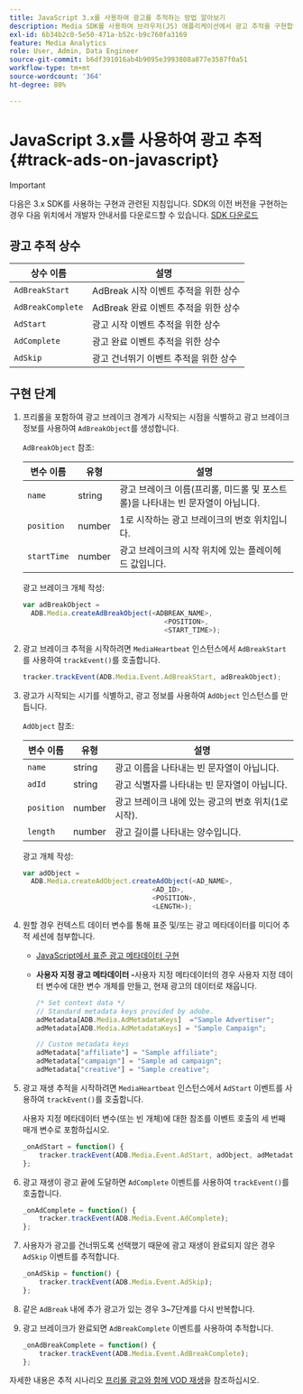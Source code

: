 ```yaml
---
title: JavaScript 3.x를 사용하여 광고를 추적하는 방법 알아보기
description: Media SDK를 사용하여 브라우저(JS) 애플리케이션에서 광고 추적을 구현합니다.
exl-id: 6b34b2c0-5e50-471a-b52c-b9c760fa3169
feature: Media Analytics
role: User, Admin, Data Engineer
source-git-commit: b6df391016ab4b9095e3993808a877e3587f0a51
workflow-type: tm+mt
source-wordcount: '364'
ht-degree: 80%

---
```


# JavaScript 3.x를 사용하여 광고 추적{#track-ads-on-javascript}

>[!IMPORTANT]
>
>다음은 3.x SDK를 사용하는 구현과 관련된 지침입니다. SDK의 이전 버전을 구현하는 경우 다음 위치에서 개발자 안내서를 다운로드할 수 있습니다. [SDK 다운로드](/help/sdk-implement/download-sdks.md)

## 광고 추적 상수

| 상수 이름 | 설명   |
|---|---|
| `AdBreakStart` | AdBreak 시작 이벤트 추적을 위한 상수 |
| `AdBreakComplete` | AdBreak 완료 이벤트 추적을 위한 상수 |
| `AdStart` | 광고 시작 이벤트 추적을 위한 상수 |
| `AdComplete` | 광고 완료 이벤트 추적을 위한 상수 |
| `AdSkip` | 광고 건너뛰기 이벤트 추적을 위한 상수 |

## 구현 단계

1. 프리롤을 포함하여 광고 브레이크 경계가 시작되는 시점을 식별하고 광고 브레이크 정보를 사용하여 `AdBreakObject`를 생성합니다.

   `AdBreakObject` 참조:

   | 변수 이름 | 유형 | 설명 |
   | --- | --- | --- |
   | `name` | string | 광고 브레이크 이름(프리롤, 미드롤 및 포스트롤)을 나타내는 빈 문자열이 아닙니다. |
   | `position` | number | 1로 시작하는 광고 브레이크의 번호 위치입니다. |
   | `startTime` | number | 광고 브레이크의 시작 위치에 있는 플레이헤드 값입니다. |

   광고 브레이크 개체 작성:

   ```js
   var adBreakObject =
     ADB.Media.createAdBreakObject(<ADBREAK_NAME>,
                                      <POSITION>,
                                      <START_TIME>);
   ```

1. 광고 브레이크 추적을 시작하려면 `MediaHeartbeat` 인스턴스에서 `AdBreakStart`를 사용하여 `trackEvent()`를 호출합니다.

   ```js
   tracker.trackEvent(ADB.Media.Event.AdBreakStart, adBreakObject);
   ```

1. 광고가 시작되는 시기를 식별하고, 광고 정보를 사용하여 `AdObject` 인스턴스를 만듭니다.

   `AdObject` 참조:

   | 변수 이름 | 유형 | 설명 |
   | --- | --- | --- |
   | `name` | string | 광고 이름을 나타내는 빈 문자열이 아닙니다. |
   | `adId` | string | 광고 식별자를 나타내는 빈 문자열이 아닙니다. |
   | `position` | number | 광고 브레이크 내에 있는 광고의 번호 위치(1로 시작). |
   | `length` | number | 광고 길이를 나타내는 양수입니다. |

   광고 개체 작성:

   ```js
   var adObject =
     ADB.Media.createAdObject.createAdObject(<AD_NAME>,
                                   <AD_ID>,
                                   <POSITION>,
                                   <LENGTH>);
   ```

1. 원할 경우 컨텍스트 데이터 변수를 통해 표준 및/또는 광고 메타데이터를 미디어 추적 세션에 첨부합니다.

   * [JavaScript에서 표준 광고 메타데이터 구현](/help/sdk-implement/track-ads/impl-std-ad-metadata/impl-std-ad-md-js/impl-std-ad-metadata-js3.md)
   * **사용자 지정 광고 메타데이터 -**&#x200B;사용자 지정 메타데이터의 경우 사용자 지정 데이터 변수에 대한 변수 개체를 만들고, 현재 광고의 데이터로 채웁니다.

      ```js
      /* Set context data */
      // Standard metadata keys provided by adobe.
      adMetadata[ADB.Media.AdMetadataKeys]  ="Sample Advertiser";
      adMetadata[ADB.Media.AdMetadataKeys] = "Sample Campaign";
      
      // Custom metadata keys
      adMetadata["affiliate"] = "Sample affiliate";
      adMetadata["campaign"] = "Sample ad campaign";
      adMetadata["creative"] = "Sample creative";
      ```

1. 광고 재생 추적을 시작하려면 `MediaHeartbeat` 인스턴스에서 `AdStart` 이벤트를 사용하여 `trackEvent()`를 호출합니다.

   사용자 지정 메타데이터 변수(또는 빈 개체)에 대한 참조를 이벤트 호출의 세 번째 매개 변수로 포함하십시오.

   ```js
   _onAdStart = function() {
       tracker.trackEvent(ADB.Media.Event.AdStart, adObject, adMetadata);
   };
   ```

1. 광고 재생이 광고 끝에 도달하면 `AdComplete` 이벤트를 사용하여 `trackEvent()`를 호출합니다.

   ```js
   _onAdComplete = function() {
       tracker.trackEvent(ADB.Media.Event.AdComplete);
   };
   ```

1. 사용자가 광고를 건너뛰도록 선택했기 때문에 광고 재생이 완료되지 않은 경우 `AdSkip` 이벤트를 추적합니다.

   ```js
   _onAdSkip = function() {
       tracker.trackEvent(ADB.Media.Event.AdSkip);
   };
   ```

1. 같은 `AdBreak` 내에 추가 광고가 있는 경우 3~7단계를 다시 반복합니다.
1. 광고 브레이크가 완료되면 `AdBreakComplete` 이벤트를 사용하여 추적합니다.

   ```js
   _onAdBreakComplete = function() {
       tracker.trackEvent(ADB.Media.Event.AdBreakComplete);
   };
   ```

자세한 내용은 추적 시나리오 [프리롤 광고와 함께 VOD 재생](/help/sdk-implement/tracking-scenarios/vod-preroll-ads.md)을 참조하십시오.
